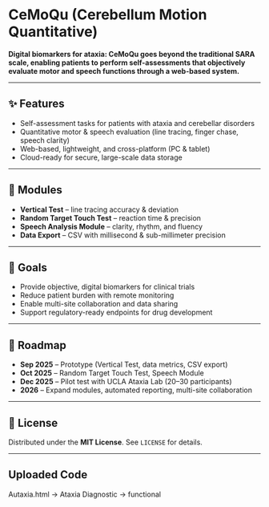 # CeMoQu (Cerebellum Motion Quantitative)

**Digital biomarkers for ataxia: CeMoQu goes beyond the traditional SARA scale, enabling patients to perform self-assessments that objectively evaluate motor and speech functions through a web-based system.**

---

## ✨ Features

* Self-assessment tasks for patients with ataxia and cerebellar disorders
* Quantitative motor & speech evaluation (line tracing, finger chase, speech clarity)
* Web-based, lightweight, and cross-platform (PC & tablet)
* Cloud-ready for secure, large-scale data storage

---

## 🧩 Modules

* **Vertical Test** – line tracing accuracy & deviation
* **Random Target Touch Test** – reaction time & precision
* **Speech Analysis Module** – clarity, rhythm, and fluency
* **Data Export** – CSV with millisecond & sub-millimeter precision

---

## 🎯 Goals

* Provide objective, digital biomarkers for clinical trials
* Reduce patient burden with remote monitoring
* Enable multi-site collaboration and data sharing
* Support regulatory-ready endpoints for drug development

---

## 🚀 Roadmap

* **Sep 2025** – Prototype (Vertical Test, data metrics, CSV export)
* **Oct 2025** – Random Target Touch Test, Speech Module
* **Dec 2025** – Pilot test with UCLA Ataxia Lab (20–30 participants)
* **2026** – Expand modules, automated reporting, multi-site collaboration

---

## 📜 License

Distributed under the **MIT License**. See `LICENSE` for details.

---

## Uploaded Code

Autaxia.html -> Ataxia Diagnostic -> functional

